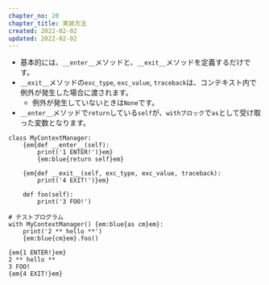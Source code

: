 ```yaml
---
chapter_no: 20
chapter_title: 実装方法
created: 2022-02-02
updated: 2022-02-02
---
```

- 基本的には、`__enter__`メソッドと、`__exit__`メソッドを定義するだけです。
- `__exit__`メソッドの`exc_type`, `exc_value`, `traceback`は、コンテキスト内で例外が発生した場合に渡されます。
  - 例外が発生していないときは`None`です。
- `__enter__`メソッドで`return`している`self`が、`withブロック`で`as`として受け取った変数となります。

```
class MyContextManager:
    {em{def __enter__(self):
        print('1 ENTER!')}em}
        {em:blue{return self}em}

    {em{def __exit__(self, exc_type, exc_value, traceback):
        print('4 EXIT!')}em}

    def foo(self):
        print('3 FOO!')

# テストプログラム
with MyContextManager() {em:blue{as cm}em}:
    print('2 ** hello **')
    {em:blue{cm}em}.foo()
```

```output:出力結果
{em{1 ENTER!}em}
2 ** hello **
3 FOO!
{em{4 EXIT!}em}
```
